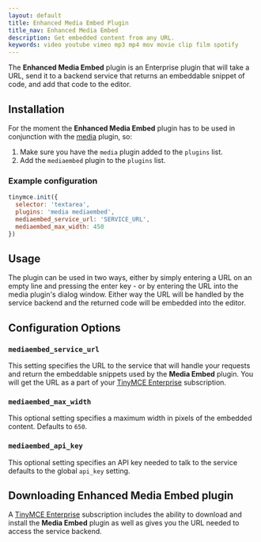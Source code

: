```yaml
---
layout: default
title: Enhanced Media Embed Plugin
title_nav: Enhanced Media Embed
description: Get embedded content from any URL.
keywords: video youtube vimeo mp3 mp4 mov movie clip film spotify
---
```


The **Enhanced Media Embed** plugin is an Enterprise plugin that will take a URL, send it to a backend service that returns an embeddable snippet of code, and add that code to the editor.

## Installation

For the moment the **Enhanced Media Embed** plugin has to be used in conjunction with the [media](../media) plugin, so:

1. Make sure you have the `media` plugin added to the `plugins` list.
2. Add the `mediaembed` plugin to the `plugins` list.

### Example configuration

```js
tinymce.init({
  selector: 'textarea',
  plugins: 'media mediaembed',
  mediaembed_service_url: 'SERVICE_URL',
  mediaembed_max_width: 450
})
```

## Usage

The plugin can be used in two ways, either by simply entering a URL on an empty line and pressing the enter key - or by entering the URL into the media plugin's dialog window. Either way the URL will be handled by the service backend and the returned code will be embedded into the editor.

## Configuration Options

### `mediaembed_service_url`

This setting specifies the URL to the service that will handle your requests and return the embeddable snippets used by the **Media Embed** plugin. You will get the URL as a part of your [TinyMCE Enterprise](http://www.tinymce.com/pricing/) subscription.

### `mediaembed_max_width`

This optional setting specifies a maximum width in pixels of the embedded content. Defaults to `650`.

### `mediaembed_api_key`

This optional setting specifies an API key needed to talk to the service defaults to the global `api_key` setting.

## Downloading Enhanced Media Embed plugin

A [TinyMCE Enterprise](http://www.tinymce.com/pricing/) subscription includes the ability to download and install the **Media Embed** plugin as well as gives you the URL needed to access the service backend.
